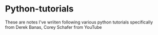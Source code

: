 # Python-tutorials
These are notes I've wriiten following various python tutorials specifically from Derek Banas, Corey Schafer from YouTube
